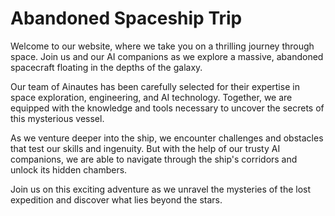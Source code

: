 <!--font:Poppins-->

# Abandoned Spaceship Trip

Welcome to our website, where we take you on a thrilling journey through space. Join us and our AI companions as we explore a massive, abandoned spacecraft floating in the depths of the galaxy.

Our team of Ainautes has been carefully selected for their expertise in space exploration, engineering, and AI technology. Together, we are equipped with the knowledge and tools necessary to uncover the secrets of this mysterious vessel.

As we venture deeper into the ship, we encounter challenges and obstacles that test our skills and ingenuity. But with the help of our trusty AI companions, we are able to navigate through the ship's corridors and unlock its hidden chambers.

Join us on this exciting adventure as we unravel the mysteries of the lost expedition and discover what lies beyond the stars.

<!--

Write me markdown content of website with wallpaper:

"A group of Ainautes and their AI companions exploring a massive, abandoned spacecraft floating in the depths of space."

The header of the page should not be copy of the text but rather a real content of the website which is using this wallpaper.


---


# The Lost Expedition: Exploring an Abandoned Spaceship

Welcome to our website, where we take you on a thrilling journey through space. Join us and our AI companions as we explore a massive, abandoned spacecraft floating in the depths of the galaxy.

Our team of Ainautes has been carefully selected for their expertise in space exploration, engineering, and AI technology. Together, we are equipped with the knowledge and tools necessary to uncover the secrets of this mysterious vessel.

As we venture deeper into the ship, we encounter challenges and obstacles that test our skills and ingenuity. But with the help of our trusty AI companions, we are able to navigate through the ship's corridors and unlock its hidden chambers.

Join us on this exciting adventure as we unravel the mysteries of the lost expedition and discover what lies beyond the stars.


---


Write me a Google font which is best fitting for the website.

Pick from the list:
- Lobster
- Roboto
- Cabin
- Inter
- Great Vibes
- Open Sans
- Orbitron
- Lato
- Barlow Condensed
- Cormorant Garamond
- IBM Plex Sans
- Alegreya
- Creepster
- Futura
- Poppins
- Playfair Display
- Cinzel Decorative
- Exo 2
- Montserrat
- Cinzel
- Dancing Script
- Raleway


Write just the font name nothing else.


---


Poppins

-->
